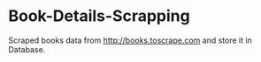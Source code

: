 # Book-Details-Scrapping
Scraped books data from http://books.toscrape.com and store it in Database.
